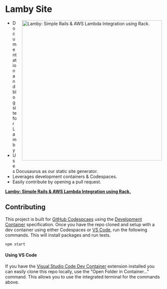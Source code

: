 # Lamby Site

<a href="https://lamby.cloud"><img src="https://raw.githubusercontent.com/rails-lambda/lamby/master/images/social2.png" alt="Lamby: Simple Rails & AWS Lambda Integration using Rack." align="right" width="450" style="margin-left:1rem;margin-bottom:1rem;" /></a>

- Documentation and blog site for Lamby
- Uses Docusaurus as our static site generator.
- Leverages development containers & Codespaces.
- Easily contribute by opening a pull request.

**[Lamby: Simple Rails & AWS Lambda Integration using Rack.](https://lamby.cloud)**

## Contributing

This project is built for [GitHub Codespcaes](https://github.com/features/codespaces) using the [Development Container](https://containers.dev) specification. Once you have the repo cloned and setup with a dev container using either Codespaces or [VS Code](#using-vs-code), run the following commands. This will install packages and run tests.

```shell
npm start
```

#### Using VS Code

If you have the [Visual Studio Code Dev Container](https://marketplace.visualstudio.com/items?itemName=ms-vscode-remote.remote-containers) extension installed you can easily clone this repo locally, use the "Open Folder in Container..." command. This allows you to use the integrated terminal for the commands above.
